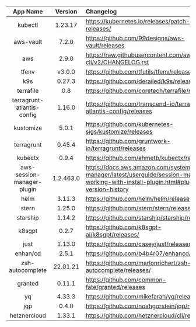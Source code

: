 | App Name | Version | Changelog |
| :------: | :-----: | :------- |
| kubectl | 1.23.17 | https://kubernetes.io/releases/patch-releases/ |
| aws-vault | 7.2.0 | https://github.com/99designs/aws-vault/releases |
| aws | 2.9.0 | https://raw.githubusercontent.com/aws/aws-cli/v2/CHANGELOG.rst |
| tfenv | v3.0.0 | https://github.com/tfutils/tfenv/releases |
| k9s | 0.27.3 | https://github.com/derailed/k9s/releases |
| terrafile | 0.8 | https://github.com/coretech/terrafile/releases |
| terragrunt-atlantis-config | 1.16.0 | https://github.com/transcend-io/terragrunt-atlantis-config/releases |
| kustomize | 5.0.1 | https://github.com/kubernetes-sigs/kustomize/releases |
| terragrunt | 0.45.4 | https://github.com/gruntwork-io/terragrunt/releases |
| kubectx | 0.9.4 | https://github.com/ahmetb/kubectx/releases |
| aws-session-manager-plugin | 1.2.463.0 | https://docs.aws.amazon.com/systems-manager/latest/userguide/session-manager-working-with-install-plugin.html#plugin-version-history |
| helm | 3.11.3 | https://github.com/helm/helm/releases |
| stern | 1.25.0 | https://github.com/stern/stern/releases |
| starship | 1.14.2 | https://github.com/starship/starship/releases |
| k8sgpt | 0.2.7 | https://github.com/k8sgpt-ai/k8sgpt/releases/ |
| just | 1.13.0 | https://github.com/casey/just/releases/ |
| enhan/cd | 2.5.1 | https://github.com/b4b4r07/enhancd/tags |
| zsh-autocomplete | 22.01.21 | https://github.com/marlonrichert/zsh-autocomplete/releases/ |
| granted | 0.11.1 | https://github.com/common-fate/granted/releases |
| yq | 4.33.3 | https://github.com/mikefarah/yq/releases |
| jqp | 0.4.0 | https://github.com/noahgorstein/jqp/releases |
| hetznercloud | 1.33.1 | https://github.com/hetznercloud/cli/releases |
